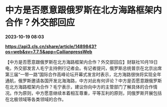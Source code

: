 # 中方是否愿意跟俄罗斯在北方海路框架内合作？外交部回应

**2023-10-19 08:03**

**https://api3.cls.cn/share/article/1489843?os=web&sv=7.7.5&app=CailianpressWeb**

【中方是否愿意跟俄罗斯在北方海路框架内合作？外交部回应】财联社10月19日电，外交部发言人毛宁主持例行记者会。有记者提问，俄罗斯总统普京在北京出席第三届“一带一路”国际合作高峰论坛开幕式发言时表示，北方海路很快将实现全年通航，俄罗斯邀请各国开发北海海路，中方对此有何评论？中方是否愿意跟俄罗斯在北方海路框架内合作？毛宁表示，建议你向中方的主管部门了解具体的合作情况。作为原则，中方愿意继续本着相互尊重，平等互利的原则，同俄罗斯开展包括在北极领域等各类领域的合作。